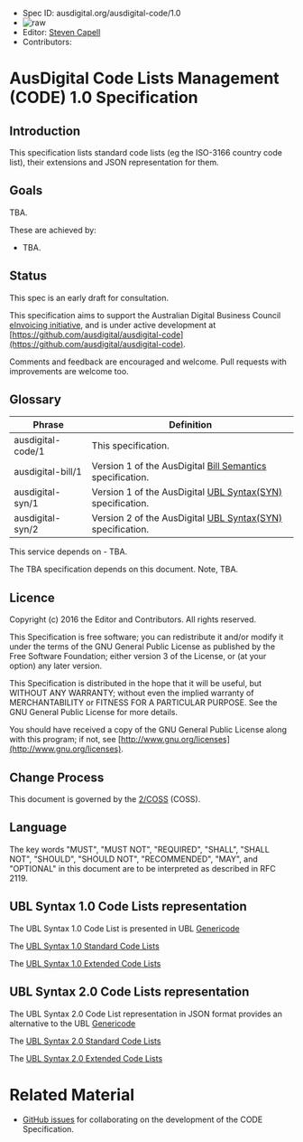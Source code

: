  * Spec ID: ausdigital.org/ausdigital-code/1.0
 * ![raw](http://rfc.unprotocols.org/spec:2/COSS/raw.svg)
 * Editor: [Steven Capell](mailto:steven.capell@gosource.com.au)
 * Contributors: 

# AusDigital Code Lists Management (CODE) 1.0 Specification

## Introduction

This specification lists standard code lists (eg the ISO-3166 country code list), their extensions and JSON representation for them.

## Goals

TBA.

These are achieved by:

 * TBA.


## Status

This spec is an early draft for consultation.

This specification aims to support the Australian Digital Business Council
[eInvoicing initiative](http://ausdigital.org), and is under active
development at
[https://github.com/ausdigital/ausdigital-code](https://github.com/ausdigital/ausdigital-code).

Comments and feedback are encouraged and welcome. Pull requests with improvements are welcome too.

## Glossary

Phrase | Definition
------------ | -------------
ausdigital-code/1 | This specification.
ausdigital-bill/1 | Version 1 of the AusDigital [Bill Semantics](http://ausdigital.org/code-lists) specification.
ausdigital-syn/1 | Version 1 of the AusDigital [UBL Syntax(SYN)](http://ausdigital.org/syn) specification.
ausdigital-syn/2 | Version 2 of the AusDigital [UBL Syntax(SYN)](http://ausdigital.org/syn) specification.

This service depends on - TBA.

The TBA specification depends on this document. Note, TBA.
 
## Licence

Copyright (c) 2016 the Editor and Contributors. All rights reserved.

This Specification is free software; you can redistribute it and/or modify it under the
terms of the GNU General Public License as published by the Free Software Foundation; 
either version 3 of the License, or (at your option) any later version.

This Specification is distributed in the hope that it will be useful, but WITHOUT ANY
WARRANTY; without even the implied warranty of MERCHANTABILITY or FITNESS FOR A PARTICULAR
PURPOSE. See the GNU General Public License for more details.

You should have received a copy of the GNU General Public License along with this program;
if not, see [http://www.gnu.org/licenses](http://www.gnu.org/licenses).

 
## Change Process

 This document is governed by the [2/COSS](http://rfc.unprotocols.org/spec:2/COSS/) (COSS).

## Language

The key words "MUST", "MUST NOT", "REQUIRED", "SHALL", "SHALL NOT", "SHOULD", "SHOULD NOT", "RECOMMENDED", "MAY", and "OPTIONAL" 
in this document are to be interpreted as described in RFC 2119.


## UBL Syntax 1.0 Code Lists representation

The UBL Syntax 1.0 Code List is presented in UBL [Genericode](https://docs.oasis-open.org/codelist/cs-genericode-1.0/doc/oasis-code-list-representation-genericode.html)

The [UBL Syntax 1.0 Standard Code Lists](https://github.com/ausdigital/ausdigital-code/tree/master/resources/ausdigital-syn/1.0/standard)

The [UBL Syntax 1.0 Extended Code Lists](https://github.com/ausdigital/ausdigital-code/tree/master/resources/ausdigital-syn/1.0/extended)

## UBL Syntax 2.0 Code Lists representation

The UBL Syntax 2.0 Code List representation in JSON format provides an alternative to the UBL [Genericode](https://docs.oasis-open.org/codelist/cs-genericode-1.0/doc/oasis-code-list-representation-genericode.html)

The [UBL Syntax 2.0 Standard Code Lists](https://github.com/ausdigital/ausdigital-code/tree/master/resources/ausdigital-syn/2.0/standard)

The [UBL Syntax 2.0 Extended Code Lists](https://github.com/ausdigital/ausdigital-code/tree/master/resources/ausdigital-syn/2.0/standard)

# Related Material

 * [GitHub issues](https://github.com/ausdigital/ausdigital-code/issues/) for collaborating on the development of the CODE Specification.
